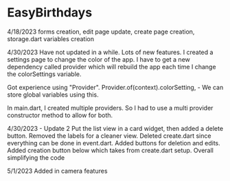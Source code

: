 # EasyBirthdays

4/18/2023
forms creation, edit page update, create page creation, storage.dart variables creation


4/30/2023
Have not updated in a while. Lots of new features. I created a settings page to change the color of the app. I have to get a new dependency called provider which will rebuild the app each time I change the colorSettings variable.

Got experience using "Provider". Provider.of<ColorProvider>(context).colorSetting, - We can store global variables using this.

In main.dart, I created multiple providers. So I had to use a multi provider constructor method to allow for both.

4/30/2023 - Update 2
Put the list view in a card widget, then added a delete button. Removed the labels for a cleaner view.
Deleted create.dart since everything can be done in event.dart. Added buttons for deletion and edits. Added creation button below which takes from create.dart setup. Overall simplifying the code


5/1/2023
Added in camera features